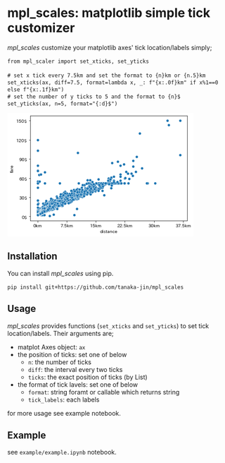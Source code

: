 
# mpl_scales: matplotlib simple tick customizer

_mpl_scales_ customize your matplotlib axes' tick location/labels simply;
```
from mpl_scaler import set_xticks, set_yticks

# set x tick every 7.5km and set the format to {n}km or {n.5}km
set_xticks(ax, diff=7.5, format=lambda x, _: f"{x:.0f}km" if x%1==0 else f"{x:.1f}km")
# set the number of y ticks to 5 and the format to {n}$ 
set_yticks(ax, n=5, format="{:d}$")
```
![example](images/example.png)


## Installation
You can install _mpl_scales_ using pip.
```
pip install git+https://github.com/tanaka-jin/mpl_scales
```

## Usage
_mpl_scales_ provides functions (`set_xticks` and `set_yticks`) to set tick location/labels.
Their arguments are;
- matplot Axes object: `ax`
- the position of ticks: set one of below
  - `n`: the number of ticks
  - `diff`: the interval every two ticks
  - `ticks`: the exact position of ticks (by List)
- the format of tick lavels: set one of below
  - `format`: string foramt or callable which returns string
  - `tick_labels`: each labels

for more usage see example notebook.

## Example
see `example/example.ipynb` notebook.